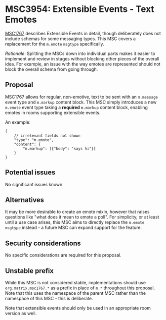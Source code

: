 # MSC3954: Extensible Events - Text Emotes

[MSC1767](https://github.com/matrix-org/matrix-doc/pull/1767) describes Extensible Events in detail,
though deliberately does not include schemas for some messaging types. This MSC covers a replacement
for the `m.emote` `msgtype` specifically.

*Rationale*: Splitting the MSCs down into individual parts makes it easier to implement and review in
stages without blocking other pieces of the overall idea. For example, an issue with the way emotes
are represented should not block the overall schema from going through.

## Proposal

MSC1767 allows for regular, non-emotive, text to be sent with an `m.message` event type and `m.markup`
content block. This MSC simply introduces a new `m.emote` event type taking a **required** `m.markup`
content block, enabling emotes in rooms supporting extensible events.

An example:

```json5
{
    // irrelevant fields not shown
    "type": "m.emote",
    "content": {
        "m.markup": [{"body": "says hi"}]
    }
}
```

## Potential issues

No significant issues known.

## Alternatives

It may be more desirable to create an emote mixin, however that raises questions like "what does it mean
to emote a poll". For simplicity, or at least until a use case arises, this MSC aims to directly replace
the `m.emote` `msgtype` instead - a future MSC can expand support for the feature.

## Security considerations

No specific considerations are required for this proposal.

## Unstable prefix

While this MSC is not considered stable, implementations should use `org.matrix.msc1767.*` as a prefix in
place of `m.*` throughout this proposal. Note that this uses the namespace of the parent MSC rather than
the namespace of this MSC - this is deliberate.

Note that extensible events should only be used in an appropriate room version as well.
